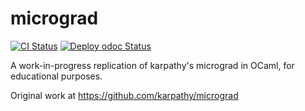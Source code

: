 # micrograd

[![CI Status](https://github.com/mbarbin/micrograd/workflows/ci/badge.svg)](https://github.com/mbarbin/micrograd/actions/workflows/ci.yml)
[![Deploy odoc Status](https://github.com/mbarbin/micrograd/workflows/deploy-odoc/badge.svg)](https://github.com/mbarbin/micrograd/actions/workflows/deploy-odoc.yml)

A work-in-progress replication of karpathy's micrograd in OCaml, for educational purposes.

Original work at https://github.com/karpathy/micrograd
